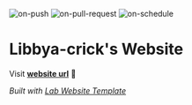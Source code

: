 
  ![on-push](../../actions/workflows/on-push.yaml/badge.svg)
  ![on-pull-request](../../actions/workflows/on-pull-request.yaml/badge.svg)
  ![on-schedule](../../actions/workflows/on-schedule.yaml/badge.svg)

  # Libbya-crick's Website

  Visit **[website url](#)** 🚀

  _Built with [Lab Website Template](https://greene-lab.gitbook.io/lab-website-template-docs)_
